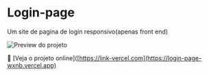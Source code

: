 # Login-page
Um site de pagina de login responsivo(apenas front end)

![Preview do projeto]([https://raw.githubusercontent.com/SEU-USUARIO/NOME-DO-REPO/main/img/preview.png](https://github.com/Kyotarou-dev12/Login-page/blob/main/img/LoginPagePreview.PNG?raw=true))

🔗 [Veja o projeto online]([https://link-vercel.com](https://login-page-wxnb.vercel.app)
